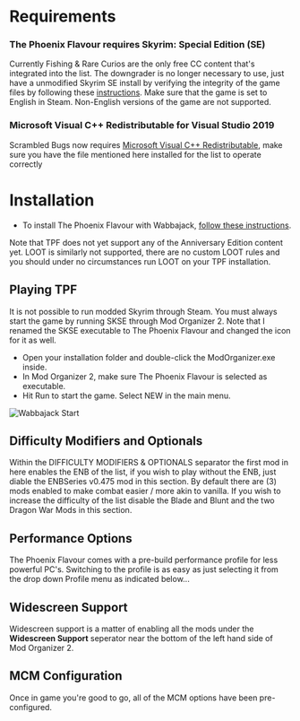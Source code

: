 # Requirements
### The Phoenix Flavour requires Skyrim: Special Edition (SE)

Currently Fishing & Rare Curios are the only free CC content that's integrated into the list. The downgrader is no longer necessary to use, just have a unmodified Skyrim SE install by verifying the integrity of the game files by following these [instructions](https://help.steampowered.com/en/faqs/view/0C48-FCBD-DA71-93EB). Make sure that the game is set to English in Steam. Non-English versions of the game are not supported.

### Microsoft Visual C++ Redistributable for Visual Studio 2019

Scrambled Bugs now requires [Microsoft Visual C++ Redistributable](https://aka.ms/vs/17/release/vc_redist.x64.exe), make sure you have the file mentioned here installed for the list to operate correctly


# Installation
- To install The Phoenix Flavour with Wabbajack, [follow these instructions](https://github.com/Codygits/TPF-Updates/blob/main/List%20Installation.md).

Note that TPF does not yet support any of the Anniversary Edition content yet. LOOT is similarly not supported, there are no custom LOOT rules and you should under no circumstances run LOOT on your TPF installation.

## Playing TPF

It is not possible to run modded Skyrim through Steam. You must always start the game by running SKSE through Mod Organizer 2. Note that I renamed the SKSE executable to The Phoenix Flavour and changed the icon for it as well.

- Open your installation folder and double-click the ModOrganizer.exe inside.
- In Mod Organizer 2, make sure The Phoenix Flavour is selected as executable.
- Hit Run to start the game. Select NEW in the main menu.

![Wabbajack Start](https://user-images.githubusercontent.com/20106025/141523222-8bb2ce9b-1b67-451f-b4ee-07fb83c71975.png)

## Difficulty Modifiers and Optionals 
Within the DIFFICULTY MODIFIERS & OPTIONALS separator the first mod in here enables the ENB of the list, if you wish to play without the ENB, just diable the ENBSeries v0.475 mod in this section.
By default there are (3) mods enabled to make combat easier / more akin to vanilla. If you wish to increase the difficulty of the list disable the Blade and Blunt and the two Dragon War Mods in this section.

## Performance Options
The Phoenix Flavour comes with a pre-build performance profile for less powerful PC's. Switching to the profile is as easy as just selecting it from the drop down Profile menu as indicated below...

## Widescreen Support
Widescreen support is a matter of enabling all the mods under the **Widescreen Support** seperator near the bottom of the left hand side of Mod Organizer 2.

## MCM Configuration

Once in game you're good to go, all of the MCM options have been pre-configured.
